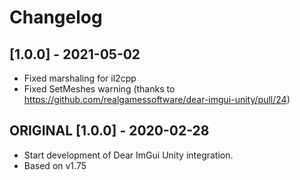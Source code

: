 # Changelog

## [1.0.0] - 2021-05-02

- Fixed marshaling for il2cpp
- Fixed SetMeshes warning (thanks to https://github.com/realgamessoftware/dear-imgui-unity/pull/24)

## ORIGINAL [1.0.0] - 2020-02-28

- Start development of Dear ImGui Unity integration.
- Based on v1.75

